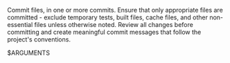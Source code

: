 Commit files, in one or more commits. Ensure that only appropriate files are committed - exclude temporary tests, built files, cache files, and other non-essential files unless otherwise noted. Review all changes before committing and create meaningful commit messages that follow the project's conventions.

$ARGUMENTS